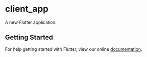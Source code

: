 # client_app

A new Flutter application.

## Getting Started

For help getting started with Flutter, view our online
[documentation](https://flutter.io/).
